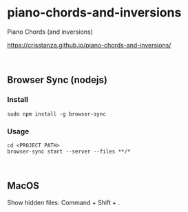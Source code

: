 # piano-chords-and-inversions

Piano Chords (and inversions)

https://crisstanza.github.io/piano-chords-and-inversions/

<br>

## Browser Sync (nodejs)

### Install

	sudo npm install -g browser-sync

### Usage

	cd <PROJECT PATH>
	browser-sync start --server --files **/*

<br>

## MacOS

Show hidden files: Command + Shift + .
